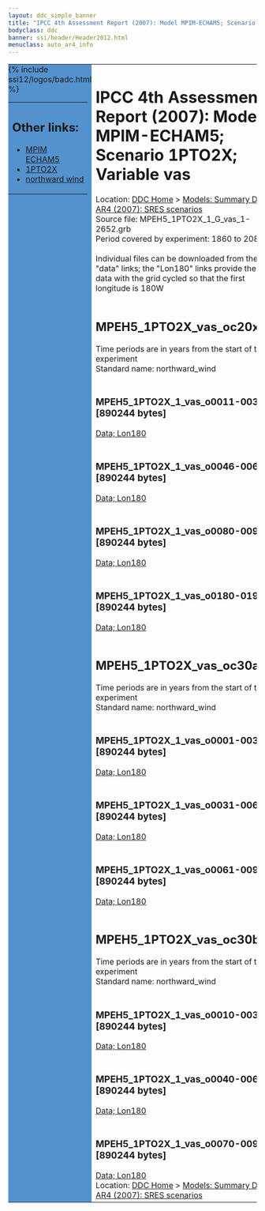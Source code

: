 ```yaml
---
layout: ddc_simple_banner
title: "IPCC 4th Assessment Report (2007): Model MPIM-ECHAM5; Scenario 1PTO2X; Variable vas"
bodyclass: ddc
banner: ssi/header/Header2012.html
menuclass: auto_ar4_info
---
```



<table width="100%" border="0" cellspacing="0" cellpadding="0" style="border-collapse: collapse;">
<tr style="margin:0;padding:0;border:0;">
<td style="margin:0;padding:0;border:0;height:1pt;width:150pt;background:#5492CD;" valign="top" >

<div id="lh-col2" class="auto_ar4_info">
<table class="menumain" bgcolor="#5492CD" cellspacing="0" width="100%" border="0">
<tr><td>
<h2> Other links:</h2>
<ul>
<li><a href="/auto/ar4/model-MPIM-ECHAM5.html">MPIM<br/>ECHAM5</a></li>
<li><a href="/auto/ar4/scenario-1PTO2X.html">1PTO2X</a></li>
<li><a href="/auto/ar4/var-northward_wind.html">northward wind</a></li>
</ul>
</td></tr>
{% include ssi12/logos/badc.html %}
</table>
</div>
</td>
<td><h1>IPCC 4th Assessment Report (2007): Model MPIM-ECHAM5; Scenario 1PTO2X; Variable vas</h1>

<!-- Breadcrumb1 -->
<div id="breadcrumb1" align="left">
Location: <a href="/index.html">DDC Home</a> > <a href="/sim/gcm_clim/">Models: Summary Data</a>
> <a href="/sim/gcm_clim/SRES_AR4/index.html">AR4 (2007): SRES scenarios</a>
</div>
<!-- End of Breadcrumb1 -->Source file: MPEH5_1PTO2X_1_G_vas_1-2652.grb
<br/>
Period covered by experiment: 1860 to 2080<br/>
<br/>Individual files can be downloaded from the "data" links; the "Lon180" links provide the same data
         with the grid cycled so that the first longitude is 180W<br/>
<br/><h2>MPEH5_1PTO2X_vas_oc20x.tar</h2>
Time periods are in years from the start of the experiment<br/>
Standard name: northward_wind<br>
<br/><h3>MPEH5_1PTO2X_1_vas_o0011-0030.nc [890244 bytes]</h3>
<a href="http://apps.ipcc-data.org/cgi-bin/downl/ar4_nc/vas/MPEH5_1PTO2X_1_vas_o0011-0030.nc">Data; </a><a href="http://apps.ipcc-data.org/cgi-bin/downl/ar4_nc/vas/MPEH5_1PTO2X_1_vas_o0011-0030.cyto180.nc"> Lon180</a><br/>
<br/><h3>MPEH5_1PTO2X_1_vas_o0046-0065.nc [890244 bytes]</h3>
<a href="http://apps.ipcc-data.org/cgi-bin/downl/ar4_nc/vas/MPEH5_1PTO2X_1_vas_o0046-0065.nc">Data; </a><a href="http://apps.ipcc-data.org/cgi-bin/downl/ar4_nc/vas/MPEH5_1PTO2X_1_vas_o0046-0065.cyto180.nc"> Lon180</a><br/>
<br/><h3>MPEH5_1PTO2X_1_vas_o0080-0099.nc [890244 bytes]</h3>
<a href="http://apps.ipcc-data.org/cgi-bin/downl/ar4_nc/vas/MPEH5_1PTO2X_1_vas_o0080-0099.nc">Data; </a><a href="http://apps.ipcc-data.org/cgi-bin/downl/ar4_nc/vas/MPEH5_1PTO2X_1_vas_o0080-0099.cyto180.nc"> Lon180</a><br/>
<br/><h3>MPEH5_1PTO2X_1_vas_o0180-0199.nc [890244 bytes]</h3>
<a href="http://apps.ipcc-data.org/cgi-bin/downl/ar4_nc/vas/MPEH5_1PTO2X_1_vas_o0180-0199.nc">Data; </a><a href="http://apps.ipcc-data.org/cgi-bin/downl/ar4_nc/vas/MPEH5_1PTO2X_1_vas_o0180-0199.cyto180.nc"> Lon180</a><br/>
<br/><h2>MPEH5_1PTO2X_vas_oc30a.tar</h2>
Time periods are in years from the start of the experiment<br/>
Standard name: northward_wind<br>
<br/><h3>MPEH5_1PTO2X_1_vas_o0001-0030.nc [890244 bytes]</h3>
<a href="http://apps.ipcc-data.org/cgi-bin/downl/ar4_nc/vas/MPEH5_1PTO2X_1_vas_o0001-0030.nc">Data; </a><a href="http://apps.ipcc-data.org/cgi-bin/downl/ar4_nc/vas/MPEH5_1PTO2X_1_vas_o0001-0030.cyto180.nc"> Lon180</a><br/>
<br/><h3>MPEH5_1PTO2X_1_vas_o0031-0060.nc [890244 bytes]</h3>
<a href="http://apps.ipcc-data.org/cgi-bin/downl/ar4_nc/vas/MPEH5_1PTO2X_1_vas_o0031-0060.nc">Data; </a><a href="http://apps.ipcc-data.org/cgi-bin/downl/ar4_nc/vas/MPEH5_1PTO2X_1_vas_o0031-0060.cyto180.nc"> Lon180</a><br/>
<br/><h3>MPEH5_1PTO2X_1_vas_o0061-0090.nc [890244 bytes]</h3>
<a href="http://apps.ipcc-data.org/cgi-bin/downl/ar4_nc/vas/MPEH5_1PTO2X_1_vas_o0061-0090.nc">Data; </a><a href="http://apps.ipcc-data.org/cgi-bin/downl/ar4_nc/vas/MPEH5_1PTO2X_1_vas_o0061-0090.cyto180.nc"> Lon180</a><br/>
<br/><h2>MPEH5_1PTO2X_vas_oc30b.tar</h2>
Time periods are in years from the start of the experiment<br/>
Standard name: northward_wind<br>
<br/><h3>MPEH5_1PTO2X_1_vas_o0010-0039.nc [890244 bytes]</h3>
<a href="http://apps.ipcc-data.org/cgi-bin/downl/ar4_nc/vas/MPEH5_1PTO2X_1_vas_o0010-0039.nc">Data; </a><a href="http://apps.ipcc-data.org/cgi-bin/downl/ar4_nc/vas/MPEH5_1PTO2X_1_vas_o0010-0039.cyto180.nc"> Lon180</a><br/>
<br/><h3>MPEH5_1PTO2X_1_vas_o0040-0069.nc [890244 bytes]</h3>
<a href="http://apps.ipcc-data.org/cgi-bin/downl/ar4_nc/vas/MPEH5_1PTO2X_1_vas_o0040-0069.nc">Data; </a><a href="http://apps.ipcc-data.org/cgi-bin/downl/ar4_nc/vas/MPEH5_1PTO2X_1_vas_o0040-0069.cyto180.nc"> Lon180</a><br/>
<br/><h3>MPEH5_1PTO2X_1_vas_o0070-0099.nc [890244 bytes]</h3>
<a href="http://apps.ipcc-data.org/cgi-bin/downl/ar4_nc/vas/MPEH5_1PTO2X_1_vas_o0070-0099.nc">Data; </a><a href="http://apps.ipcc-data.org/cgi-bin/downl/ar4_nc/vas/MPEH5_1PTO2X_1_vas_o0070-0099.cyto180.nc"> Lon180</a><br/>
<!-- Breadcrumb2 -->
<div id="breadcrumb2" align="left">
Location: <a href="/index.html">DDC Home</a> > <a href="/sim/gcm_clim/">Models: Summary Data</a>
> <a href="/sim/gcm_clim/SRES_AR4/index.html">AR4 (2007): SRES scenarios</a>
</div>
<!-- End of Breadcrumb2 --></td></tr></table>
